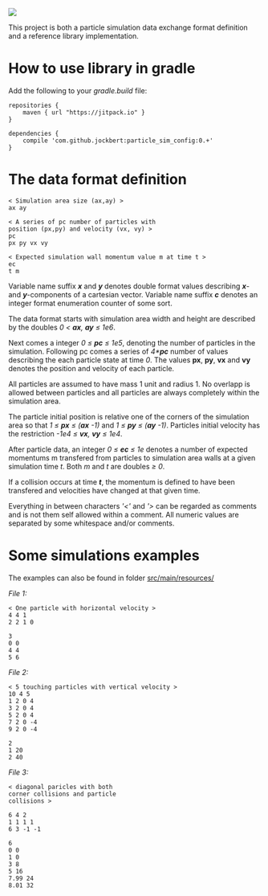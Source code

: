 
[![](https://jitpack.io/v/jockbert/particle_sim_config.svg)](https://jitpack.io/#jockbert/particle_sim_config)

This project is both a particle simulation data exchange format definition and a reference library implementation.

# How to use library in gradle

Add the following to your _gradle.build_ file:

```
repositories {
    maven { url "https://jitpack.io" }
}

dependencies {
	compile 'com.github.jockbert:particle_sim_config:0.+'
}
```


# The data format definition

```
< Simulation area size (ax,ay) >
ax ay

< A series of pc number of particles with 
position (px,py) and velocity (vx, vy) >
pc
px py vx vy

< Expected simulation wall momentum value m at time t >
ec
t m 
```

Variable name suffix ___x___ and ___y___ denotes double format values describing ___x___- and ___y___-components of a cartesian vector. Variable name suffix ___c___ denotes an integer format enumeration counter of some sort. 

The data format starts with simulation area width and height are described by the doubles _0 &lt; __ax__, __ay__ &leq; 1e6_. 

Next comes a integer _0 &leq; __pc__ &leq; 1e5_, denoting the number of particles in the simulation. Following pc comes a series of _4*__pc___ number of values describing the each particle state at time _0_. The values __px__, __py__, __vx__ and __vy__ denotes the position and velocity of each particle. 

All particles are assumed to have mass 1 unit and radius 1. No overlapp is allowed between particles and all particles are always completely within the simulation area. 

The particle initial position is relative one of the corners of the simulation area so that _1 &leq; __px__ &leq; (__ax__ -1)_ and _1 &leq; __py__ &leq; (__ay__ -1)_. Particles initial velocity has the restriction _-1e4 &leq; __vx__, __vy__ &leq; 1e4_.

After particle data, an integer _0 &leq; __ec__ &leq; 1e_ denotes a number of expected momentums m transfered from particles to simulation area walls at a given simulation time _t_. Both _m_ and _t_ are doubles _&geq; 0_. 

If a collision occurs at time ___t___, the momentum is defined to have been transfered and velocities have changed at that given time. 

Everything in between characters _'<'_ and _'>_ can be regarded as comments and is not them self allowed within a comment. All numeric values are separated by some whitespace and/or comments.

# Some simulations examples
The examples can also be found in folder [src/main/resources/](src/main/resources/)

_File 1:_
```
< One particle with horizontal velocity > 
4 4 1
2 2 1 0

3
0 0
4 4
5 6
```

_File 2:_
```
< 5 touching particles with vertical velocity >
10 4 5
1 2 0 4
3 2 0 4
5 2 0 4
7 2 0 -4
9 2 0 -4

2
1 20
2 40
```

_File 3:_
```
< diagonal paricles with both 
corner collisions and particle 
collisions >

6 4 2
1 1 1 1
6 3 -1 -1

6
0 0
1 0
3 8
5 16
7.99 24
8.01 32
```


